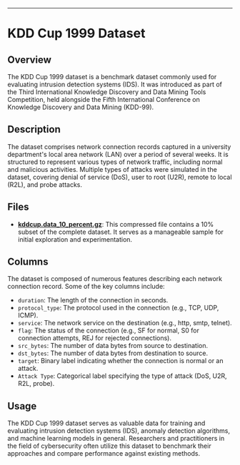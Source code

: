 
---

# KDD Cup 1999 Dataset

## Overview

The KDD Cup 1999 dataset is a benchmark dataset commonly used for evaluating intrusion detection systems (IDS). It was introduced as part of the Third International Knowledge Discovery and Data Mining Tools Competition, held alongside the Fifth International Conference on Knowledge Discovery and Data Mining (KDD-99).

## Description

The dataset comprises network connection records captured in a university department's local area network (LAN) over a period of several weeks. It is structured to represent various types of network traffic, including normal and malicious activities. Multiple types of attacks were simulated in the dataset, covering denial of service (DoS), user to root (U2R), remote to local (R2L), and probe attacks.

## Files

- **[kddcup.data_10_percent.gz](https://kdd.ics.uci.edu/databases/kddcup99/kddcup.data_10_percent.gz)**: This compressed file contains a 10% subset of the complete dataset. It serves as a manageable sample for initial exploration and experimentation.

## Columns

The dataset is composed of numerous features describing each network connection record. Some of the key columns include:

- `duration`: The length of the connection in seconds.
- `protocol_type`: The protocol used in the connection (e.g., TCP, UDP, ICMP).
- `service`: The network service on the destination (e.g., http, smtp, telnet).
- `flag`: The status of the connection (e.g., SF for normal, S0 for connection attempts, REJ for rejected connections).
- `src_bytes`: The number of data bytes from source to destination.
- `dst_bytes`: The number of data bytes from destination to source.
- `target`: Binary label indicating whether the connection is normal or an attack.
- `Attack Type`: Categorical label specifying the type of attack (DoS, U2R, R2L, probe).

## Usage

The KDD Cup 1999 dataset serves as valuable data for training and evaluating intrusion detection systems (IDS), anomaly detection algorithms, and machine learning models in general. Researchers and practitioners in the field of cybersecurity often utilize this dataset to benchmark their approaches and compare performance against existing methods.
